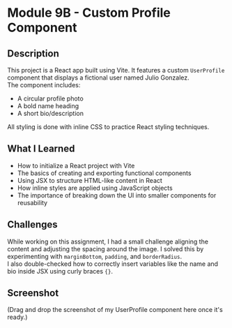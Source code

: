 # Module 9B - Custom Profile Component

## Description
This project is a React app built using Vite. It features a custom `UserProfile` component that displays a fictional user named Julio Gonzalez.  
The component includes:
- A circular profile photo
- A bold name heading
- A short bio/description  

All styling is done with inline CSS to practice React styling techniques.

## What I Learned
- How to initialize a React project with Vite
- The basics of creating and exporting functional components
- Using JSX to structure HTML-like content in React
- How inline styles are applied using JavaScript objects
- The importance of breaking down the UI into smaller components for reusability

## Challenges
While working on this assignment, I had a small challenge aligning the content and adjusting the spacing around the image. I solved this by experimenting with `marginBottom`, `padding`, and `borderRadius`.  
I also double-checked how to correctly insert variables like the name and bio inside JSX using curly braces `{}`.

## Screenshot
(Drag and drop the screenshot of my UserProfile component here once it's ready.)
